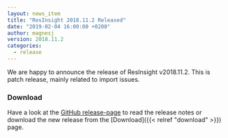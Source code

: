 ```yaml
---
layout: news_item
title: "ResInsight 2018.11.2 Released"
date: "2019-02-04 16:00:00 +0200"
author: magnesj
version: 2018.11.2
categories: 
  - release
---
```

We are happy to announce the release of ResInsight v2018.11.2. This is patch release, mainly related to import issues.

### Download
Have a look at the [GitHub release-page](https://github.com/OPM/ResInsight/releases) to read the release notes 
or download the new release from the [Download]({{< relref "download" >}}) page.
